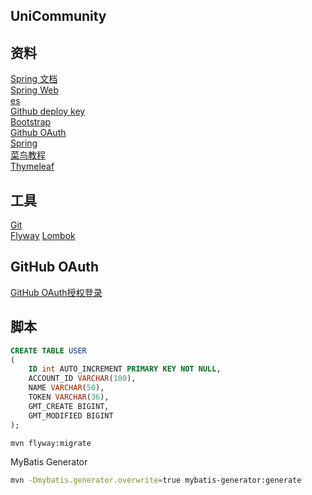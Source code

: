 ## UniCommunity

## 资料
[Spring 文档](https://spring.io/guides)  
[Spring Web](https://spring.io/guides/gs/serving-web-content/)  
[es](https://elasticsearch.cn/explore)  
[Github deploy key](https://developer.github.com/v3/guides/managing-deploy-keys/#deploy-keys)  
[Bootstrap](https://v3.bootcss.com/getting-started/)  
[Github OAuth](https://developer.github.com/apps/building-oauth-apps/creating-an-oauth-app/)  
[Spring](https://docs.spring.io/spring-boot/docs/2.0.0.RC1/reference/htmlsingle/#boot-features-embedded-database-support)  
[菜鸟教程](https://www.runoob.com/mysql/mysql-insert-query.html)  
[Thymeleaf](https://www.thymeleaf.org/doc/tutorials/3.0/usingthymeleaf.html#setting-attribute-values)

## 工具
[Git](https://git-scm.com/download)     
[Flyway](https://flywaydb.org/getstarted/firststeps/maven)
[Lombok](https://www.projectlombok.org)

## GitHub OAuth
[GitHub OAuth授权登录](https://github.com/yzzxy2090/UniCommunity/blob/master/Summaries/Github%E7%99%BB%E5%BD%95.md)

## 脚本
```sql
CREATE TABLE USER
(
    ID int AUTO_INCREMENT PRIMARY KEY NOT NULL,
    ACCOUNT_ID VARCHAR(100),
    NAME VARCHAR(50),
    TOKEN VARCHAR(36),
    GMT_CREATE BIGINT,
    GMT_MODIFIED BIGINT
);
```
```bash
mvn flyway:migrate
```
MyBatis Generator
```bash
mvn -Dmybatis.generator.overwrite=true mybatis-generator:generate
```


